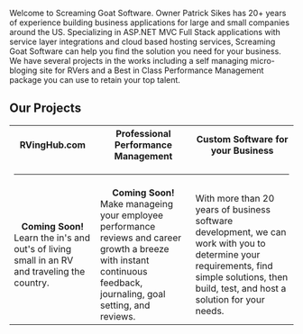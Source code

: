<style>
  .inner header h1 {
    display:none;
  }
</style>

Welcome to Screaming Goat Software.  Owner Patrick Sikes has 20+ years of experience building business applications for large and small companies around the US.  Specializing in ASP.NET MVC Full Stack applications with service layer integrations and cloud based hosting services, Screaming Goat Software can help you find the solution you need for your business.  We have several projects in the works including a self managing micro-bloging site for RVers and a Best in Class Performance Management package you can use to retain your top talent.

## Our Projects

<table width="100%" cellpadding="10">
  <tr>
    <th style="font-style:bold;text-align:center;">RVingHub.com</th>
    <th style="font-style:bold;text-align:center;">Professional Performance Management</th>
    <th style="font-style:bold;text-align:center;">Custom Software for your Business</th>
  </tr>
  <tr>
    <td colspan="3"><hr /></td>
  </tr>
  <tr>
    <td><div style="text-align:center;"><b>Coming Soon!</b></div> Learn the in's and out's of living small in an RV and traveling the country. </td>
    <td><div style="text-align:center;"><b>Coming Soon!</b></div> Make manageing your employee performance reviews and career growth a breeze with instant continuous feedback, journaling, goal setting, and reviews. </td>
    <td>With more than 20 years of business software development, we can work with you to determine your requirements, find simple solutions, then build, test, and host a solution for your needs.</td>
  </tr>
</table>

<script>
  octokit.request('GET /repos/{owner}/{repo}/issues', {
    owner: 'patricksikes',
    repo: 'ScreamingGoatSoftware'
  })
</script>
  

